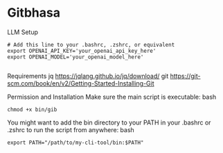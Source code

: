 # Gitbhasa

LLM Setup
```
# Add this line to your .bashrc, .zshrc, or equivalent
export OPENAI_API_KEY='your_openai_api_key_here'
export OPENAI_MODEL='your_openai_model_here'
```

```
```

Requirements
jq
https://jqlang.github.io/jq/download/
git
https://git-scm.com/book/en/v2/Getting-Started-Installing-Git


Permission and Installation
Make sure the main script is executable:
bash
```
chmod +x bin/gib
```

You might want to add the bin directory to your PATH in your .bashrc or .zshrc to run the script from anywhere:
bash
```
export PATH="/path/to/my-cli-tool/bin:$PATH"
```
